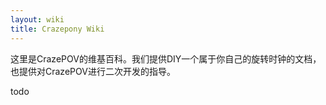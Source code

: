 ```yaml
---
layout: wiki
title: Crazepony Wiki
---
```


<div class="jumbotron">
    <p class="lead">这里是CrazePOV的维基百科。我们提供DIY一个属于你自己的旋转时钟的文档，也提供对CrazePOV进行二次开发的指导。 </p>
</div>

todo
